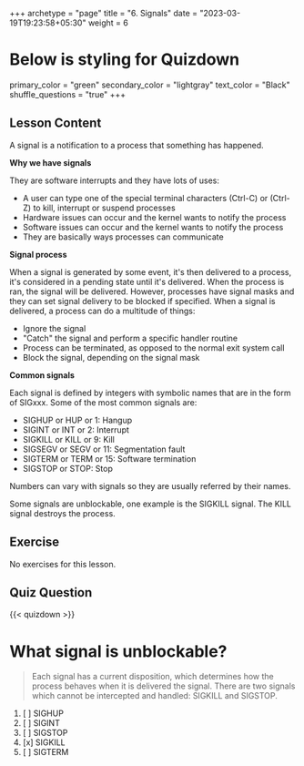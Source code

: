 +++
archetype = "page"
title = "6. Signals"
date = "2023-03-19T19:23:58+05:30"
weight = 6
# Below is styling for Quizdown
primary_color = "green"
secondary_color = "lightgray"
text_color = "Black"
shuffle_questions = "true"
+++

## Lesson Content

A signal is a notification to a process that something has happened.

**Why we have signals**

They are software interrupts and they have lots of uses:

- A user can type one of the special terminal characters (Ctrl-C) or (Ctrl-Z) to kill, interrupt or suspend processes
- Hardware issues can occur and the kernel wants to notify the process
- Software issues can occur and the kernel wants to notify the process
- They are basically ways processes can communicate

**Signal process**

When a signal is generated by some event, it's then delivered to a process, it's considered in a pending state until it's delivered. When the process is ran, the signal will be delivered. However, processes have signal masks and they can set signal delivery to be blocked if specified. When a signal is delivered, a process can do a multitude of things: 

- Ignore the signal
- "Catch" the signal and perform a specific handler routine
- Process can be terminated, as opposed to the normal exit system call
- Block the signal, depending on the signal mask

**Common signals**

Each signal is defined by integers with symbolic names that are in the form of SIGxxx. Some of the most common signals are: 

- SIGHUP or HUP or 1: Hangup
- SIGINT or INT or 2: Interrupt
- SIGKILL or KILL or 9: Kill
- SIGSEGV or SEGV or 11: Segmentation fault
- SIGTERM or TERM or 15: Software termination
- SIGSTOP or STOP: Stop

Numbers can vary with signals so they are usually referred by their names.

Some signals are unblockable, one example is the SIGKILL signal. The KILL signal destroys the process.

## Exercise

No exercises for this lesson.

## Quiz Question

{{< quizdown >}}

# What signal is unblockable?

> Each signal has a current disposition, which determines how the process behaves when it is delivered the signal. There are two signals which cannot be intercepted and handled: SIGKILL and SIGSTOP.

1. [ ] SIGHUP
2. [ ] SIGINT
3. [ ] SIGSTOP
4. [x] SIGKILL
5. [ ] SIGTERM